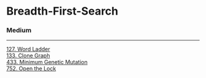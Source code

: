 # Breadth-First-Search

### Medium
---
[127. Word Ladder](solutions/0127-Word%20Ladder.md)</br>
[133. Clone Graph](solutions/0133-Clone%20Graph.md)</br>
[433. Minimum Genetic Mutation](solutions/0433-Minimum%20Genetic%20Mutation.md)</br>
[752. Open the Lock](solutions/0752-Open%20the%20Lock.md)</br>